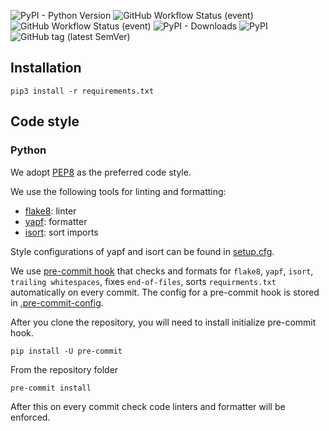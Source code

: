 ![PyPI - Python Version](https://img.shields.io/pypi/pyversions/segmind?style=plastic)
![GitHub Workflow Status (event)](https://img.shields.io/github/workflow/status/segmind/segmind/CI?event=push)
![GitHub Workflow Status (event)](https://img.shields.io/github/workflow/status/segmind/segmind/Upload%20Python%20Package?event=publish)
![PyPI - Downloads](https://img.shields.io/pypi/dm/segmind)
![PyPI](https://img.shields.io/pypi/v/segmind)
![GitHub tag (latest SemVer)](https://img.shields.io/github/v/tag/segmind/segmind)
## Installation

`pip3 install -r requirements.txt`

## Code style

### Python
We adopt [PEP8](https://www.python.org/dev/peps/pep-0008/) as the preferred code style.

We use the following tools for linting and formatting:
- [flake8](http://flake8.pycqa.org/en/latest/): linter
- [yapf](https://github.com/google/yapf): formatter
- [isort](https://github.com/timothycrosley/isort): sort imports

Style configurations of yapf and isort can be found in [setup.cfg](../setup.cfg).

We use [pre-commit hook](https://pre-commit.com/) that checks and formats for `flake8`, `yapf`, `isort`, `trailing whitespaces`,
 fixes `end-of-files`, sorts `requirments.txt` automatically on every commit.
The config for a pre-commit hook is stored in [.pre-commit-config](../.pre-commit-config.yaml).

After you clone the repository, you will need to install initialize pre-commit hook.

```
pip install -U pre-commit
```

From the repository folder
```
pre-commit install
```

After this on every commit check code linters and formatter will be enforced.
